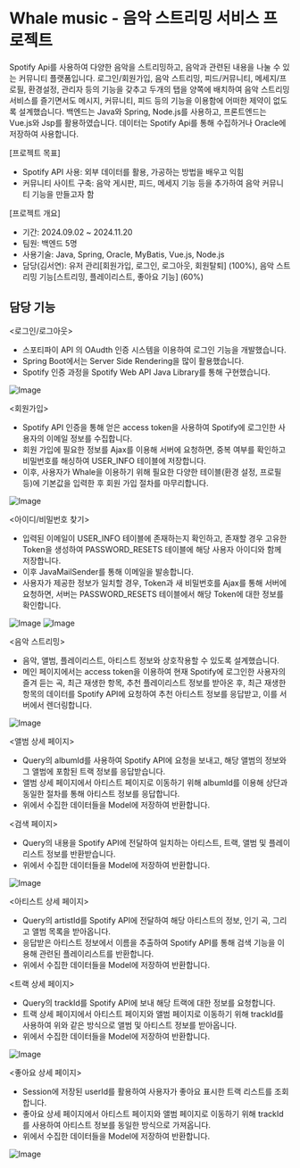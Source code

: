 # Whale music - 음악 스트리밍 서비스 프로젝트

Spotify Api를 사용하여 다양한 음악을 스트리밍하고, 음악과 관련된 내용을 나눌 수 있는 커뮤니티 플랫폼입니다.
로그인/회원가입, 음악 스트리밍, 피드/커뮤니티, 메세지/프로필, 환경설정, 관리자 등의 기능을 갖추고 두개의 탭을 양쪽에 배치하여 음악 스트리밍 서비스를 즐기면서도 메시지, 커뮤니티, 피드 등의 기능을 이용함에 어떠한 제약이 없도록 설계했습니다. 백엔드는 Java와 Spring, Node.js를 사용하고, 프론트엔드는 Vue.js와 Jsp를 활용하였습니다. 데이터는 Spotify Api를 통해 수집하거나 Oracle에 저장하여 사용합니다.

[프로젝트 목표]
* Spotify API 사용: 외부 데이터를 활용, 가공하는 방법을 배우고 익힘
* 커뮤니티 사이트 구축: 음악 게시판, 피드, 메세지 기능 등을 추가하여 음악 커뮤니티 기능을 만들고자 함

[프로젝트 개요]
* 기간: 2024.09.02 ~ 2024.11.20
* 팀원: 백엔드 5명
* 사용기술: Java, Spring, Oracle, MyBatis, Vue.js, Node.js
* 담당(김서연): 유저 관리[회원가입, 로그인, 로그아웃, 회원탈퇴] (100%), 음악 스트리밍 기능[스트리밍, 플레이리스트, 좋아요 기능] (60%)

## 담당 기능
<로그인/로그아웃>
* 스포티파이 API 의 OAudth 인증 시스템을 이용하여 로그인 기능을 개발했습니다.
* Spring Boot에서는 Server Side Rendering을 많이 활용했습니다.
* Spotify 인증 과정을 Spotify Web API Java Library를 통해 구현했습니다.

![Image](https://github.com/user-attachments/assets/209d15f5-858a-4c43-916e-d1a8efe239d9)

<회원가입>
* Spotify API 인증을 통해 얻은 access token을 사용하여 Spotify에 로그인한 사용자의 이메일 정보를 수집합니다.
* 회원 가입에 필요한 정보를 Ajax를 이용해 서버에 요청하면, 중복 여부를 확인하고 비밀번호를 해싱하여 USER_INFO 테이블에 저장합니다.
* 이후, 사용자가 Whale을 이용하기 위해 필요한 다양한 테이블(환경 설정, 프로필 등)에 기본값을 입력한 후 회원 가입 절차를 마무리합니다.

![Image](https://github.com/user-attachments/assets/9ddaa30a-47cf-4487-84ef-822dcecd324b)

<아이디/비밀번호 찾기>
* 입력된 이메일이 USER_INFO 테이블에 존재하는지 확인하고, 존재할 경우 고유한 Token을 생성하여 PASSWORD_RESETS 테이블에 해당 사용자 아이디와 함께 저장합니다.
* 이후 JavaMailSender를 통해 이메일을 발송합니다.
* 사용자가 제공한 정보가 일치할 경우, Token과 새 비밀번호를 Ajax를 통해 서버에 요청하면, 서버는 PASSWORD_RESETS 테이블에서 해당 Token에 대한 정보를 확인합니다.

![Image](https://github.com/user-attachments/assets/6a155eed-bcdb-4e49-90b4-30160dd02d46)
![Image](https://github.com/user-attachments/assets/03b2af89-1615-46b2-bb91-59f74882282a)

<음악 스트리밍>
* 음악, 앨범, 플레이리스트, 아티스트 정보와 상호작용할 수 있도록 설계했습니다.
* 메인 페이지에서는 access token을 이용하여 현재 Spotify에 로그인한 사용자의 즐겨 듣는 곡, 최근 재생한 항목, 추천 플레이리스트 정보를 받아온 후, 최근 재생한 항목의 데이터를 Spotify API에 요청하여 추천 아티스트 정보를 응답받고, 이를 서버에서 렌더링합니다.

![Image](https://github.com/user-attachments/assets/29a2654c-b115-4227-92f2-cfa86988bdeb)

<앨범 상세 페이지>
* Query의 albumId를 사용하여 Spotify API에 요청을 보내고, 해당 앨범의 정보와 그 앨범에 포함된 트랙 정보를 응답받습니다.
* 앨범 상세 페이지에서 아티스트 페이지로 이동하기 위해 albumId를 이용해 상단과 동일한 절차를 통해 아티스트 정보를 응답합니다.
* 위에서 수집한 데이터들을 Model에 저장하여 반환합니다.

<검색 페이지>
* Query의 내용을 Spotify API에 전달하여 일치하는 아티스트, 트랙, 앨범 및 플레이리스트 정보를 반환받습니다.
* 위에서 수집한 데이터들을 Model에 저장하여 반환합니다.

![Image](https://github.com/user-attachments/assets/dab9532a-23f1-4e4c-850d-fab4f9d8de91)

<아티스트 상세 페이지>
* Query의 artistId를 Spotify API에 전달하여 해당 아티스트의 정보, 인기 곡, 그리고 앨범 목록을 받아옵니다.
* 응답받은 아티스트 정보에서 이름을 추출하여 Spotify API를 통해 검색 기능을 이용해 관련된 플레이리스트를 반환합니다.
* 위에서 수집한 데이터들을 Model에 저장하여 반환합니다.

<트랙 상세 페이지>
* Query의 trackId를 Spotify API에 보내 해당 트랙에 대한 정보를 요청합니다.
* 트랙 상세 페이지에서 아티스트 페이지와 앨범 페이지로 이동하기 위해 trackId를 사용하여 위와 같은 방식으로 앨범 및 아티스트 정보를 받아옵니다.
* 위에서 수집한 데이터들을 Model에 저장하여 반환합니다.

![Image](https://github.com/user-attachments/assets/95191efc-d65f-42fd-96b0-fd958c2f51ea)

<좋아요 상세 페이지>
* Session에 저장된 userId를 활용하여 사용자가 좋아요 표시한 트랙 리스트를 조회합니다.
* 좋아요 상세 페이지에서 아티스트 페이지와 앨범 페이지로 이동하기 위해 trackId를 사용하여 아티스트 정보를 동일한 방식으로 가져옵니다.
* 위에서 수집한 데이터들을 Model에 저장하여 반환합니다.

![Image](https://github.com/user-attachments/assets/ecc03cf5-7384-4975-8355-176b31b48d21)

